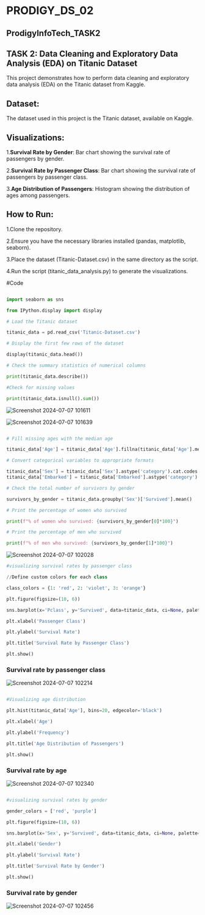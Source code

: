 # PRODIGY_DS_02

## ProdigyInfoTech_TASK2

## TASK 2: Data Cleaning and Exploratory Data Analysis (EDA) on Titanic Dataset

This project demonstrates how to perform data cleaning and exploratory data analysis (EDA) on the Titanic dataset from Kaggle.


## Dataset:
The dataset used in this project is the Titanic dataset, available on Kaggle.


## Visualizations:

1.**Survival Rate by Gender**: Bar chart showing the survival rate of passengers by gender.

2.**Survival Rate by Passenger Class**: Bar chart showing the survival rate of passengers by passenger class.

3.**Age Distribution of Passengers**: Histogram showing the distribution of ages among passengers.


## How to Run:

1.Clone the repository.

2.Ensure you have the necessary libraries installed (pandas, matplotlib, seaborn).

3.Place the dataset (Titanic-Dataset.csv) in the same directory as the script.

4.Run the script (titanic_data_analysis.py) to generate the visualizations.


#Code
```python

import seaborn as sns

from IPython.display import display

# Load the Titanic dataset

titanic_data = pd.read_csv('Titanic-Dataset.csv')

# Display the first few rows of the dataset

display(titanic_data.head())

# Check the summary statistics of numerical columns

print(titanic_data.describe())

#Check for missing values

print(titanic_data.isnull().sum())
```

![Screenshot 2024-07-07 101611](https://github.com/Chilukuri-NeethuReddy/PRODIGY_DS_02/assets/174725064/855ab970-ecdc-4c4f-a940-e967f13e756e)

![Screenshot 2024-07-07 101639](https://github.com/Chilukuri-NeethuReddy/PRODIGY_DS_02/assets/174725064/f12c5a9d-5a9c-46dd-8556-1e3901f8a960)


```python

# Fill missing ages with the median age

titanic_data['Age'] = titanic_data['Age'].fillna(titanic_data['Age'].median())

# Convert categorical variables to appropriate formats

titanic_data['Sex'] = titanic_data['Sex'].astype('category').cat.codes
titanic_data['Embarked'] = titanic_data['Embarked'].astype('category').cat.codes

# Check the total number of survivors by gender

survivors_by_gender = titanic_data.groupby('Sex')['Survived'].mean()

# Print the percentage of women who survived

print(f"% of women who survived: {survivors_by_gender[0]*100}")

# Print the percentage of men who survived

print(f"% of men who survived: {survivors_by_gender[1]*100}")
```


![Screenshot 2024-07-07 102028](https://github.com/Chilukuri-NeethuReddy/PRODIGY_DS_02/assets/174725064/b658dd28-b1c8-41bb-a40f-8fa1937dced4)

```python
#visualizing survival rates by passenger class

//Define custom colors for each class

class_colors = {1: 'red', 2: 'violet', 3: 'orange'}

plt.figure(figsize=(10, 6))

sns.barplot(x='Pclass', y='Survived', data=titanic_data, ci=None, palette=class_colors)

plt.xlabel('Passenger Class')

plt.ylabel('Survival Rate')

plt.title('Survival Rate by Passenger Class')

plt.show()
```

### Survival rate by passenger class

![Screenshot 2024-07-07 102214](https://github.com/Chilukuri-NeethuReddy/PRODIGY_DS_02/assets/174725064/d07b1add-1dfa-4196-9a02-bfce19ced10c)


```python

#Visualizing age distribution

plt.hist(titanic_data['Age'], bins=20, edgecolor='black')

plt.xlabel('Age')

plt.ylabel('Frequency')

plt.title('Age Distribution of Passengers')

plt.show()
```

### Survival rate by age

![Screenshot 2024-07-07 102340](https://github.com/Chilukuri-NeethuReddy/PRODIGY_DS_02/assets/174725064/8a2a62b8-9a4d-4940-9d09-7550df3769d6)


```python

#visualizing survival rates by gender

gender_colors = ['red', 'purple']

plt.figure(figsize=(10, 6))

sns.barplot(x='Sex', y='Survived', data=titanic_data, ci=None, palette=gender_colors)

plt.xlabel('Gender')

plt.ylabel('Survival Rate')

plt.title('Survival Rate by Gender')

plt.show()
```

### Survival rate by gender

![Screenshot 2024-07-07 102456](https://github.com/Chilukuri-NeethuReddy/PRODIGY_DS_02/assets/174725064/3c82d5ea-cd1c-44f1-a48a-364003980dad)






